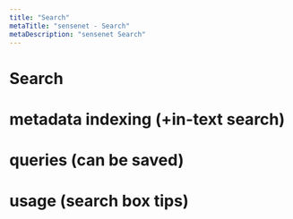 ```yaml
---
title: "Search"
metaTitle: "sensenet - Search"
metaDescription: "sensenet Search"
---
```


# Search
# metadata indexing (+in-text search)
# queries (can be saved)
# usage (search box tips)
